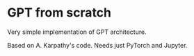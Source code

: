 # GPT from scratch

Very simple implementation of GPT architecture. 

Based on A. Karpathy's code. Needs just PyTorch and Jupyter.
